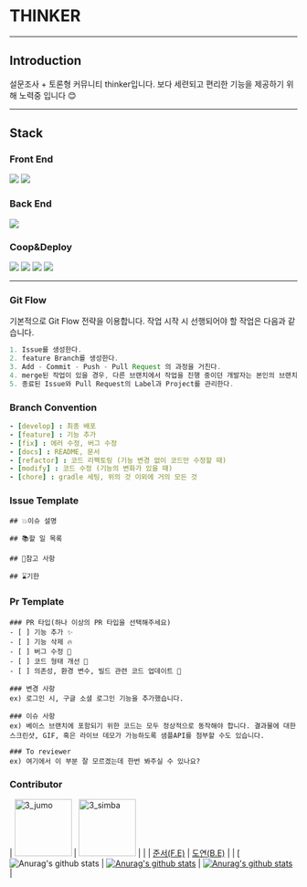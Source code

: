 
# THINKER
---
## Introduction  

설문조사 + 토론형 커뮤니티 thinker입니다.
보다 세련되고 편리한 기능을 제공하기 위해 노력중 입니다 😊

---
## Stack
### Front End
<img src="https://img.shields.io/badge/react-61DAFB?style=for-the-badge&logo=react&logoColor=white">    <img src="https://img.shields.io/badge/next.js-000000?style=for-the-badge&logo=next.js&logoColor=white">

### Back End
<img src="https://img.shields.io/badge/spring boot-6DB33F?style=for-the-badge&logo=springboot&logoColor=white">

### Coop&Deploy
<img src="https://img.shields.io/badge/notion-000000?style=for-the-badge&logo=notion&logoColor=white"> <img src="https://img.shields.io/badge/figma-E7157B?style=for-the-badge&logo=figma&logoColor=white"> <img src="https://img.shields.io/badge/github-000000?style=for-the-badge&logo=github&logoColor=white"> <img src="https://img.shields.io/badge/aws-FF9900?style=for-the-badge&logo=amazonaws&logoColor=white">

---

### Git Flow
기본적으로 Git Flow 전략을 이용합니다. 작업 시작 시 선행되어야 할 작업은 다음과 같습니다.

```gradle
1. Issue를 생성한다.
2. feature Branch를 생성한다.
3. Add - Commit - Push - Pull Request 의 과정을 거친다.
4. merge된 작업이 있을 경우, 다른 브랜치에서 작업을 진행 중이던 개발자는 본인의 브랜치로 merge된 작업을 Pull 받아온다.
5. 종료된 Issue와 Pull Request의 Label과 Project를 관리한다.
```

### Branch Convention

```yaml
- [develop] : 최종 배포
- [feature] : 기능 추가
- [fix] : 에러 수정, 버그 수정
- [docs] : README, 문서
- [refactor] : 코드 리펙토링 (기능 변경 없이 코드만 수정할 때)
- [modify] : 코드 수정 (기능의 변화가 있을 때)
- [chore] : gradle 세팅, 위의 것 이외에 거의 모든 것
```

### Issue Template
```text
## 💥이슈 설명

## 📚할 일 목록

## 👀참고 사항

## ⌛기한

```

### Pr Template
```text
### PR 타입(하나 이상의 PR 타입을 선택해주세요)
- [ ] 기능 추가 ✨
- [ ] 기능 삭제 🔥
- [ ] 버그 수정 🐛
- [ ] 코드 형태 개선 🎨
- [ ] 의존성, 환경 변수, 빌드 관련 코드 업데이트 🔨

### 변경 사항
ex) 로그인 시, 구글 소셜 로그인 기능을 추가했습니다.

### 이슈 사항
ex) 베이스 브랜치에 포함되기 위한 코드는 모두 정상적으로 동작해야 합니다. 결과물에 대한 스크린샷, GIF, 혹은 라이브 데모가 가능하도록 샘플API를 첨부할 수도 있습니다.

### To reviewer
ex) 여기에서 이 부분 잘 모르겠는데 한번 봐주실 수 있나요?
```

### Contributor
|  <img src="https://github.com/pknu-wap/GLOG/assets/66813821/31fa8a99-7f76-49eb-99fc-d4695b107d2c" alt="3_jumo" width="100" height="100"> | <img src="https://github.com/pknu-wap/GLOG/assets/66813821/79de9800-c16d-4a7a-b306-c933d276cb2d" alt="3_simba" width="100" height="100">  |
| 
|                                  [준서(F.E)](https://github.com/dev-junseo)                                  |                                 [도연(B.E)](https://github.com/dy102)                                 |
| [![Anurag's github stats](https://github.com/anuraghazra/github-readme-stats) |  [![Anurag's github stats](https://github-readme-stats.vercel.app/api?username=dev-junseo&show_icons=true&theme=swift&hide_title=true)](https://github.com/anuraghazra/github-readme-stats) |  [![Anurag's github stats](https://github-readme-stats.vercel.app/api?username=dy102&show_icons=true&theme=swift&hide_title=true)](https://github.com/anuraghazra/github-readme-stats)  | 
